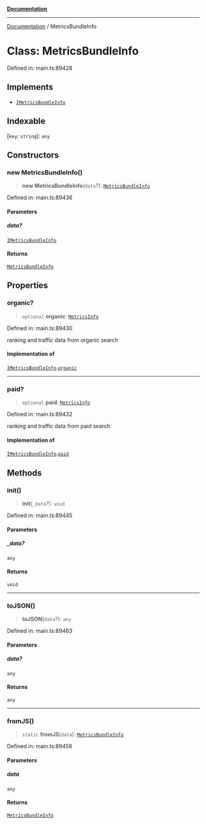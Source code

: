 [**Documentation**](../README.md)

***

[Documentation](../README.md) / MetricsBundleInfo

# Class: MetricsBundleInfo

Defined in: main.ts:89428

## Implements

- [`IMetricsBundleInfo`](../interfaces/IMetricsBundleInfo.md)

## Indexable

\[`key`: `string`\]: `any`

## Constructors

### new MetricsBundleInfo()

> **new MetricsBundleInfo**(`data`?): [`MetricsBundleInfo`](MetricsBundleInfo.md)

Defined in: main.ts:89436

#### Parameters

##### data?

[`IMetricsBundleInfo`](../interfaces/IMetricsBundleInfo.md)

#### Returns

[`MetricsBundleInfo`](MetricsBundleInfo.md)

## Properties

### organic?

> `optional` **organic**: [`MetricsInfo`](MetricsInfo.md)

Defined in: main.ts:89430

ranking and traffic data from organic search

#### Implementation of

[`IMetricsBundleInfo`](../interfaces/IMetricsBundleInfo.md).[`organic`](../interfaces/IMetricsBundleInfo.md#organic)

***

### paid?

> `optional` **paid**: [`MetricsInfo`](MetricsInfo.md)

Defined in: main.ts:89432

ranking and traffic data from paid search

#### Implementation of

[`IMetricsBundleInfo`](../interfaces/IMetricsBundleInfo.md).[`paid`](../interfaces/IMetricsBundleInfo.md#paid)

## Methods

### init()

> **init**(`_data`?): `void`

Defined in: main.ts:89445

#### Parameters

##### \_data?

`any`

#### Returns

`void`

***

### toJSON()

> **toJSON**(`data`?): `any`

Defined in: main.ts:89463

#### Parameters

##### data?

`any`

#### Returns

`any`

***

### fromJS()

> `static` **fromJS**(`data`): [`MetricsBundleInfo`](MetricsBundleInfo.md)

Defined in: main.ts:89456

#### Parameters

##### data

`any`

#### Returns

[`MetricsBundleInfo`](MetricsBundleInfo.md)

